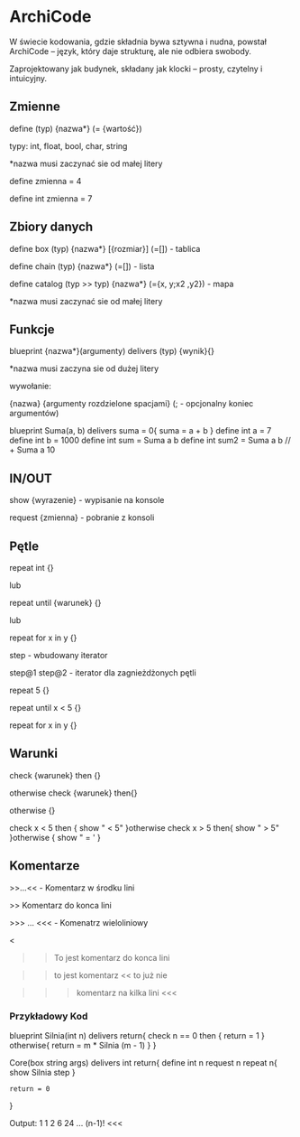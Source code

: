 # ArchiCode

W świecie kodowania, gdzie składnia bywa sztywna i nudna, powstał ArchiCode – język, który daje strukturę, ale nie odbiera swobody.

Zaprojektowany jak budynek, składany jak klocki – prosty, czytelny i intuicyjny.

## Zmienne

define (typ) {nazwa*} (= {wartość})

typy: int, float, bool, char, string

*nazwa musi zaczynać sie od małej litery

define zmienna = 4

define int zmienna = 7


## Zbiory danych

define box (typ) {nazwa*} [{rozmiar}] (=[]) - tablica

define chain (typ) {nazwa*} (=[]) - lista

define catalog (typ >> typ) {nazwa*} (={x, y;x2 ,y2}) - mapa

*nazwa musi zaczynać sie od małej litery


## Funkcje



blueprint {nazwa*}(argumenty) delivers (typ) {wynik}{}

*nazwa musi zaczyna sie od dużej litery

wywołanie:

{nazwa} {argumenty rozdzielone spacjami} (; - opcjonalny koniec argumentów)

blueprint Suma(a, b) delivers suma = 0{
    suma = a + b
}
define int a = 7
define int b = 1000
define int sum = Suma a b
define int sum2 = Suma a b // + Suma a 10


## IN/OUT

show {wyrazenie} - wypisanie na konsole

request {zmienna} - pobranie z konsoli

## Pętle

repeat int {}

lub

repeat until {warunek} {}

lub

repeat for x in y {}

step - wbudowany iterator

step@1 step@2 - iterator dla zagnieżdżonych pętli


repeat 5 {}

repeat until x < 5 {}

repeat for x in y {}


## Warunki

check {warunek} then {}

otherwise check {warunek} then{}

otherwise {}

check x < 5 then {
    show " < 5"
}otherwise check x > 5 then{
    show " > 5"
}otherwise {
    show " = '
}


## Komentarze
\>>...<\< - Komentarz w środku lini

\>> Komentarz do konca lini

\>>> ... <<< - Komenatrz wieloliniowy

<


>> To jest komentarz do konca lini

>> to jest komentarz << to już nie

>>> komentarz
na
kilka
lini <<<


### Przykładowy Kod

blueprint Silnia(int n) delivers return{
    check n == 0 then {
        return = 1
    }
    otherwise{
        return = m * Silnia (m - 1)
    }
}

Core(box string args) delivers int return{
    define int n
    request n
    repeat n{
        show Silnia step
    }

    return = 0
}

>>>
Output:
1
1
2
6
24
...
(n-1)!
<<<

